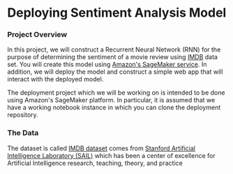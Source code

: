 # Deploying Sentiment Analysis Model


### Project Overview

In this project, we will construct a Recurrent Neural Network (RNN) for the purpose of determining the sentiment of a movie review using [IMDB](https://www.imdb.com/) data set. You will create this model using [Amazon's SageMaker service](https://aws.amazon.com/pm/sagemaker/?nc1=h_ls). In addition, we will deploy the model and construct a simple web app that will interact with the deployed model.

The deployment project which we will be working on is intended to be done using Amazon's SageMaker platform. In particular, it is assumed that we have a working notebook instance in which you can clone the deployment repository.


### The Data

The dataset is called [IMDB dataset](http://ai.stanford.edu/~amaas/data/sentiment/) comes from [Stanford Artificial Intelligence Laboratory (SAIL)](https://ai.stanford.edu/) which has been a center of excellence for Artificial Intelligence research, teaching, theory, and practice
